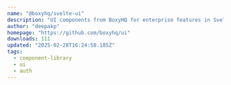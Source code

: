 ```yaml
---
name: "@boxyhq/svelte-ui"
description: "UI components from BoxyHQ for enterprise features in Svelte."
author: "deepakp"
homepage: "https://github.com/boxyhq/ui"
downloads: 111
updated: "2025-02-28T16:24:58.185Z"
tags: 
  - component-library
  - ui
  - auth
---
```

